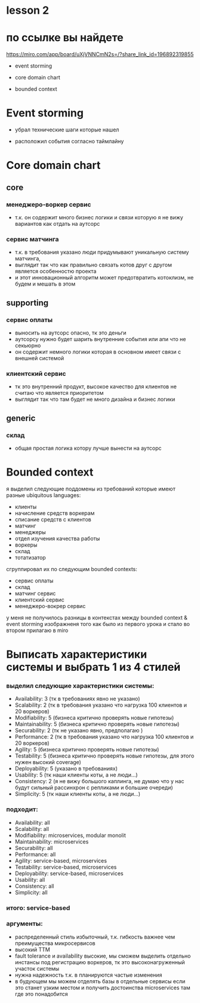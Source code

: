 # lesson 2

# по ссылке вы найдете 
https://miro.com/app/board/uXjVNNCmN2s=/?share_link_id=196892319855

- event storming

- core domain chart

- bounded context

# Event storming

- убрал технические шаги которые нашел

- расположил события согласно таймлайну

# Сore domain chart

## core

### менеджеро-воркер сервис 
- т.к. он содержит много бизнес логики и связи которую я не вижу вариантов как отдать на аутсорс

### сервис матчинга
- т.к. в требования указано люди придумывают уникальную систему матчинга, 
- выглядит так что как правильно связать котов друг с другом является особенностю проекта
- и этот инновационный алгоритм может предотвратить котоклизм, не будем и мешать в этом

## supporting

### сервис оплаты
- выносить на аутсорс опасно, тк это деньги 
- аутсорсу нужно будет шарить внутренние события или апи что не секьюрно
- он содержит немного логики которая в основном имеет связи с внешней системой

### клиентский сервис
- тк это внутренний продукт, высокое качество для клиентов не считаю что является приоритетом
- выглядит так что там будет не много дизайна и бизнес логики

## generic

### склад

- общая простая логика котору лучше вынести на аутсорс


# Bounded context

я выделил следующие поддомены из требований которые имеют разные ubiquitous languages:

- клиенты
- начисление средств воркерам
- списание средств с клиентов
- матчинг
- менеджеры
- отдел изучения качества работы
- воркеры
- склад
- тотатизатор

сгруппировал их по следующим bounded contexts: 

- сервис оплаты
- склад
- матчинг сервис
- клиентский сервис
- менеджеро-вокрер сервис

у меня не получилось разницы в контекстах между bounded context & event storming
изображненя того как было из первого урока и стало во втором прилагаю в miro


# Выписать характеристики системы и выбрать 1 из 4 стилей

### выделил следующие характеристики системы:

- Availability: 3 (тк в требованиях явно не указано)
- Scalability: 2 (тк в требования указано что нагрузка 100 клиентов и 20 воркеров)
- Modifiability: 5 (бизнеса критично проверять новые гипотезы)
- Maintainability: 5 (бизнеса критично проверять новые гипотезы)
- Securability: 2 (тк не указано явно, предполагаю )
- Performance: 2 (тк в требования указано что нагрузка 100 клиентов и 20 воркеров)
- Agility: 5 (бизнеса критично проверять новые гипотезы)
- Testability: 5 (бизнеса критично проверять новые гипотезы, для этого нужен высокий coverage)
- Deployability: 5 (указано в требованиях)
- Usability: 5 (тк наши клиенты коты, а не люди...)
- Consistency: 2 (я не вижу большого каплинга, не думаю что у нас будут сильный рассинхрон с репликами и большие очереди)
- Simplicity: 5 (тк наши клиенты коты, а не люди...)

### подходит:

- Availability: all
- Scalability: all
- Modifiability: microservices, modular monolit 
- Maintainability: microservices 
- Securability: all
- Performance: all
- Agility: service-based, microservices
- Testability: service-based, microservices
- Deployability: service-based, microservices   
- Usability: all
- Consistency: all 
- Simplicity: all

### итого: service-based

### аргументы:
- распределенный стиль избыточный, т.к. гибкость важнее чем преимущества микросервисов
- высокий TTM
- fault tolerance и availability высокие, мы сможем выделить отдельно инстансы под регистрацию воркеров, тк это высоконагруженный участок системы
- нужна надежность т.к. в планируются частые изменения
- в будующем мы можем отделять базы в отдельные сервисы если это станет узким местом и получить достоинства microservices там где это понадобится 

